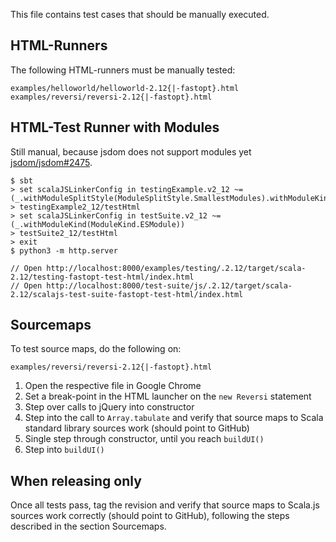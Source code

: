 This file contains test cases that should be manually executed.

## HTML-Runners

The following HTML-runners must be manually tested:

    examples/helloworld/helloworld-2.12{|-fastopt}.html
    examples/reversi/reversi-2.12{|-fastopt}.html

## HTML-Test Runner with Modules

Still manual, because jsdom does not support modules yet
[jsdom/jsdom#2475](https://github.com/jsdom/jsdom/issues/2475).

```
$ sbt
> set scalaJSLinkerConfig in testingExample.v2_12 ~= (_.withModuleSplitStyle(ModuleSplitStyle.SmallestModules).withModuleKind(ModuleKind.ESModule))
> testingExample2_12/testHtml
> set scalaJSLinkerConfig in testSuite.v2_12 ~= (_.withModuleKind(ModuleKind.ESModule))
> testSuite2_12/testHtml
> exit
$ python3 -m http.server

// Open http://localhost:8000/examples/testing/.2.12/target/scala-2.12/testing-fastopt-test-html/index.html
// Open http://localhost:8000/test-suite/js/.2.12/target/scala-2.12/scalajs-test-suite-fastopt-test-html/index.html
```

## Sourcemaps

To test source maps, do the following on:

    examples/reversi/reversi-2.12{|-fastopt}.html

1. Open the respective file in Google Chrome
2. Set a break-point in the HTML launcher on the `new Reversi` statement
3. Step over calls to jQuery into constructor
4. Step into the call to `Array.tabulate` and verify that source maps
   to Scala standard library sources work (should point to GitHub)
5. Single step through constructor, until you reach `buildUI()`
6. Step into `buildUI()`


## When releasing only

Once all tests pass, tag the revision and verify that source maps to
Scala.js sources work correctly (should point to GitHub), following
the steps described in the section Sourcemaps.
